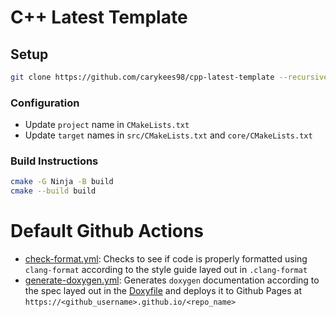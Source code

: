 # C++ Latest Template

## Setup

```sh
git clone https://github.com/carykees98/cpp-latest-template --recursive
```

### Configuration

- Update `project` name in `CMakeLists.txt`
- Update `target` names in `src/CMakeLists.txt` and `core/CMakeLists.txt`

### Build Instructions
```sh
cmake -G Ninja -B build
cmake --build build
```

# Default Github Actions
- [check-format.yml](./.github/workflows/check-format.yml): Checks to see if code is properly formatted using `clang-format` according to the style guide layed out in `.clang-format`
- [generate-doxygen.yml](./.github/workflows/generate-doxygen.yml): Generates `doxygen` documentation according to the spec layed out in the [Doxyfile](./doxygen/Doxyfile.in) and deploys it to Github Pages at `https://<github_username>.github.io/<repo_name>`
